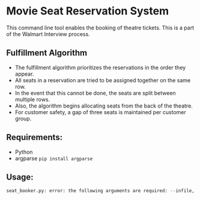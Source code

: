 # Movie Seat Reservation System

This command line tool enables the booking of theatre tickets. This is a part of the Walmart Interview process.

## Fulfillment Algorithm

- The fulfillment algorithm prioritizes the reservations in the order they appear.
- All seats in a reservation are tried to be assigned together on the same row.
- In the event that this cannot be done, the seats are split between multiple rows.
- Also, the algorithm begins allocating seats from the back of the theatre.
- For customer safety, a gap of three seats is maintained per customer group.

## Requirements:
- Python
- argparse `pip install argparse`

## Usage:

```seat_booker.py [-h] [--rows ROWS] [--columns COLUMNS] --infile INFILE --outfile OUTFILE
seat_booker.py: error: the following arguments are required: --infile, --outfile
